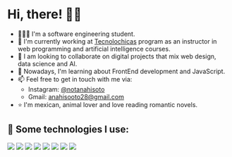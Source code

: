 
# Hi, there! 🙌🏻

- 👩🏻‍💻 I'm a software engineering student.
- 📌 I'm currently working at [Tecnolochicas](https://tecnolochicas.mx/) program as an instructor in web programming and artificial intelligence courses.
- 👯 I am looking to collaborate on digital projects that mix web design, data science and AI.
- 🌱 Nowadays, I'm learning about FrontEnd development and JavaScript. 
- 📫 Feel free to get in touch with me via:
  * Instagram: [@notanahisoto](https://www.instagram.com/notanahisoto/)
  * Gmail: anahisooto28@gmail.com
- ⭐ I'm mexican, animal lover and love reading romantic novels.

## 🎯 Some technologies I use: 
<img src="https://img.shields.io/badge/HTML5-E34F26?style=for-the-badge&logo=html5&logoColor=white" /> <img src="https://img.shields.io/badge/CSS3-1572B6?style=for-the-badge&logo=css3&logoColor=white" /> <img src="https://img.shields.io/badge/JavaScript-323330?style=for-the-badge&logo=javascript&logoColor=F7DF1E" /> <img src="https://img.shields.io/badge/GitHub-100000?style=for-the-badge&logo=github&logoColor=white" /> <img src="https://img.shields.io/badge/Visual_Studio_Code-0078D4?style=for-the-badge&logo=visual%20studio%20code&logoColor=white" /> <img src="https://img.shields.io/badge/Visual%20Studio-5C2D91.svg?style=for-the-badge&logo=visual-studio&logoColor=white" /> <img src="https://img.shields.io/badge/c%23-%23239120.svg?style=for-the-badge&logo=c-sharp&logoColor=white" /> <img src="https://img.shields.io/badge/java-%23ED8B00.svg?style=for-the-badge&logo=openjdk&logoColor=white" />
